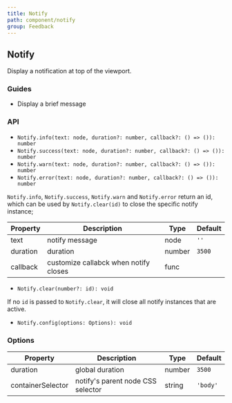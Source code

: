 ```yaml
---
title: Notify
path: component/notify
group: Feedback
---
```


## Notify

Display a notification at top of the viewport.

### Guides

- Display a brief message

### API

- `Notify.info(text: node, duration?: number, callback?: () => ()): number`
- `Notify.success(text: node, duration?: number, callback?: () => ()): number`
- `Notify.warn(text: node, duration?: number, callback?: () => ()): number`
- `Notify.error(text: node, duration?: number, callback?: () => ()): number`

`Notify.info`, `Notify.success`, `Notify.warn` and `Notify.error` return an id, which can be used by `Notify.clear(id)` to close the specific notify instance;

| Property       | Description            | Type     | Default    |
| -------- | ------------- | ------ | ------ |
| text     | notify message    | node   | `''`   |
| duration | duration          | number | `3500` |
| callback | customize callabck when notify closes | func   |        |

- `Notify.clear(number?: id): void`

If no `id` is passed to `Notify.clear`, it will close all notify instances that are active.

- `Notify.config(options: Options): void`

### Options

| Property         | Description         | Type   | Default |
| ----------- | ------------ | ------ | ------ |
| duration    | global duration     | number | `3500` |
| containerSelector | notify's parent node CSS selector  | string |  `'body'` |
